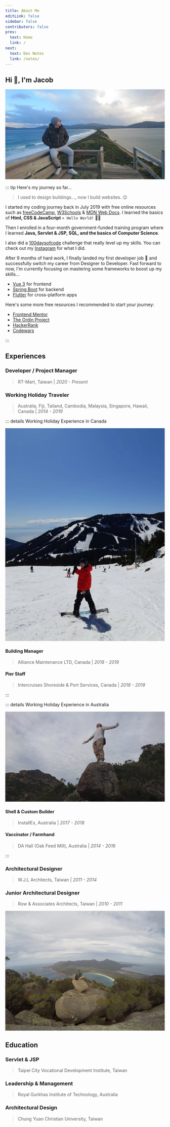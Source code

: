 ```yaml
---
title: About Me
editLink: false
sidebar: false
contributors: false
prev:
  text: Home
  link: /
next:
  text: Dev Notes
  link: /notes/
---
```


## Hi :wave:, I'm Jacob

![Just Me](/about/the-neck-lookout.webp)

::: tip Here's my journey so far...

> I used to design buildings..., now I build websites. :wink:

I started my coding journey back in July 2019 with free online resources such as [freeCodeCamp](https://www.freecodecamp.org/learn), [W3Schools](https://www.w3schools.com/) & [MDN Web Docs](https://developer.mozilla.org/en-US/). I learned the basics of **Html, CSS & JavaScript** `> Hello World!` :technologist:

Then I enrolled in a four-month government-funded training program where I learned **Java, Servlet & JSP, SQL, and the basics of Computer Science**.

I also did a [100daysofcode](https://www.100daysofcode.com/) challenge that really level up my skills. You can check out my [Instagram](https://www.instagram.com/jacoblindev/) for what I did.

After 9 months of hard work, I finally landed my first developer job :tada: and successfully switch my career from Designer to Developer. Fast forward to now, I'm currently focusing on mastering some frameworks to boost up my skills...

- [Vue 3](https://vuejs.org/) for frontend
- [Spring Boot](https://spring.io/) for backend
- [Flutter](https://flutter.dev/) for cross-platform apps

Here's some more free resources I recommended to start your journey:

- [Frontend Mentor](https://www.frontendmentor.io/)
- [The Ordin Project](https://www.theodinproject.com/)
- [HackerRank](https://www.hackerrank.com/dashboard)
- [Codewars](https://www.codewars.com/)

:::

## Experiences

### Developer / Project Manager

> RT-Mart, Taiwan | _2020 - Present_

### Working Holiday Traveler

>Australia, Fiji, Tailand, Cambodia, Malaysia, Singapore, Hawaii, Canada | _2014 - 2019_

::: details Working Holiday Experience in Canada

![Me @ Cypress Ski Mountain](/about/cypress-ski-mountain.webp)

#### Building Manager

>Alliance Maintenance LTD, Canada | _2018 - 2019_

#### Pier Staff

>Intercruises Shoreside & Port Services, Canada | _2018 - 2019_

:::

::: details Working Holiday Experience in Australia

![Me @ Mount Graham](/about/mount-graham.webp)

#### Shell & Custom Builder

>InstallEx, Australia | _2017 - 2018_

#### Vaccinator / Farmhand

>DA Hall (Oak Feed Mill), Australia | _2014 - 2016_

:::

### Architectural Designer

>W.J.L Architects, Taiwan | _2011 - 2014_

### Junior Architectural Designer

>Row & Associates Architects, Taiwan | _2010 - 2011_

![Me @ The Maria Island](/about/the-maria-island.webp)

## Education

### Servlet & JSP

> Taipei City Vocational Development Institute, Taiwan

### Leadership & Management

> Royal Gurkhas Institute of Technology, Australia

### Architectural Design

> Chung Yuan Christian University, Taiwan
